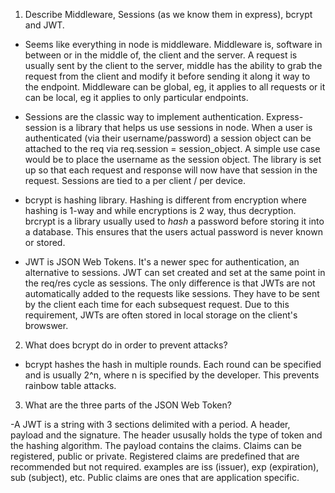 <!-- Answers to the Short Answer Essay Questions go here -->

1.  Describe Middleware, Sessions (as we know them in express), bcrypt and JWT.
- Seems like everything in node is middleware. Middleware is, software in between or in the middle of, the client and the server. A request is usually sent by the client to the server, middle has the ability to grab the request from the client and modify it before sending it along it way to the endpoint. Middleware can be global, eg, it applies to all requests or it can be local, eg it applies to only particular endpoints. 

- Sessions are the classic way to implement authentication. Express-session is a library that helps us use sessions in node. When a user is authenticated (via their username/password) a session object can be attached to the req via req.session = session_object. A simple use case would be to place the username as the session object. The library is set up so that each request and response will now have that session in the request. Sessions are tied to a per client / per device.

- bcrypt is hashing library. Hashing is different from encryption where hashing is 1-way and while encryptions is 2 way, thus decryption. brcrypt is a library usually used to _hash_ a password before storing it into a database. This ensures that the users actual password is never known or stored.

- JWT is JSON Web Tokens. It's a newer spec for authentication, an alternative to sessions.  JWT can set created and set at the same point in the req/res cycle as sessions. The only difference is that JWTs are not automatically added to the requests like sessions. They have to be sent by the client each time for each subsequest request. Due to this requirement, JWTs are often stored in local storage on the client's browswer.

2.  What does bcrypt do in order to prevent attacks?
- bcrypt hashes the hash in multiple rounds. Each round can be specified and is usually 2^n, where n is specified by the developer. This prevents rainbow table attacks.

3.  What are the three parts of the JSON Web Token?

-A JWT is a string with 3 sections delimited with a period. A header, payload and the signature. The header ususally holds the type of token and the hashing algorithm. The payload contains the claims. Claims can be registered, public or private. Registered claims are predefined that are recommended but not required. examples are iss (issuer), exp (expiration), sub (subject), etc. Public claims are ones that are application specific.
